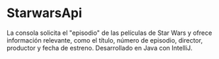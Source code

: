 # StarwarsApi
La consola solicita el "episodio" de las películas de Star Wars y ofrece información relevante, como el título, número de episodio, director, productor y fecha de estreno. Desarrollado en Java con IntelliJ.
